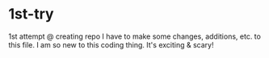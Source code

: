 # 1st-try
1st attempt @ creating repo
I have to make some changes, additions, etc. to this file. I am so new to this coding thing. It's exciting & scary!
